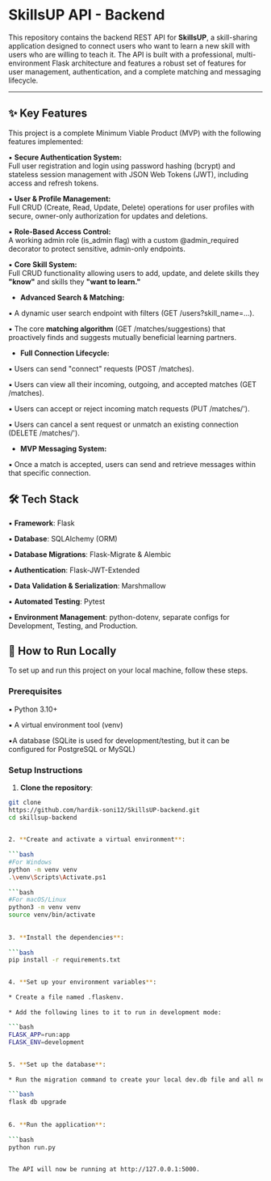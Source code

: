 # SkillsUP API - Backend  
This repository contains the backend REST API for **SkillsUP**, a skill-sharing application designed to connect users who want to learn a new skill with users who are willing to teach it. The API is built with a professional, multi-environment Flask architecture and features a robust set of features for user management, authentication, and a complete matching and messaging lifecycle.  
  
---
  
## ✨ Key Features  
  
This project is a complete Minimum Viable Product (MVP) with the following features implemented:  
  
▪️ **Secure Authentication System:**  
 Full user registration and login using password hashing (bcrypt) and stateless session management with JSON Web Tokens (JWT), including access and refresh tokens.  
  
▪️ **User & Profile Management:**  
 Full CRUD (Create, Read, Update, Delete) operations for user profiles with secure, owner-only authorization for updates and deletions.  
  
▪️ **Role-Based Access Control:**  
 A working admin role (is_admin flag) with a custom @admin_required decorator to protect sensitive, admin-only endpoints.  
  
▪️ **Core Skill System:**  
 Full CRUD functionality allowing users to add, update, and delete skills they **"know"** and skills they **"want to learn."**  
  

* **Advanced Search & Matching:**  
  
▪️ A dynamic user search endpoint with filters (GET /users?skill_name=...).  
  
▪️ The core **matching algorithm** (GET /matches/suggestions) that proactively finds and suggests mutually beneficial learning partners.  
  
  
* **Full Connection Lifecycle:**  
  
▪️ Users can send "connect" requests (POST /matches).  
  
▪️ Users can view all their incoming, outgoing, and accepted matches (GET /matches).  
  
▪️ Users can accept or reject incoming match requests (PUT /matches/<id>').  
  
▪️ Users can cancel a sent request or unmatch an existing connection (DELETE /matches/<id>').  
  
  
* **MVP Messaging System:**  
  
▪️ Once a match is accepted, users can send and retrieve messages within that specific connection.  
  
  
## 🛠️ Tech Stack  
  
▪️ **Framework**: Flask  
  
▪️ **Database**: SQLAlchemy (ORM)  
  
▪️ **Database Migrations**: Flask-Migrate & Alembic  
  
▪️ **Authentication**: Flask-JWT-Extended  
  
▪️ **Data Validation & Serialization**: Marshmallow  
  
▪️ **Automated Testing**: Pytest  
  
▪️ **Environment Management**: python-dotenv, separate configs for Development, Testing, and Production.  
  
  
## 🚀 How to Run Locally  
  
To set up and run this project on your local machine, follow these steps.  
  
  
### Prerequisites  

▪️ Python 3.10+  
  
▪️ A virtual environment tool (venv)  
  
▪️A database (SQLite is used for development/testing, but it can be configured for PostgreSQL or MySQL)  
  

### Setup Instructions  
  
1. **Clone the repository**:  
```bash
git clone
https://github.com/hardik-soni12/SkillsUP-backend.git  
cd skillsup-backend  
  

2. **Create and activate a virtual environment**:  
  
```bash
#For Windows
python -m venv venv
.\venv\Scripts\Activate.ps1
  
```bash
#For macOS/Linux
python3 -m venv venv
source venv/bin/activate
  
  
3. **Install the dependencies**:  
  
```bash
pip install -r requirements.txt  
  

4. **Set up your environment variables**:  
  
* Create a file named .flaskenv.  
  
* Add the following lines to it to run in development mode:  
  
```bash
FLASK_APP=run:app  
FLASK_ENV=development  
  

5. **Set up the database**:  
  
* Run the migration command to create your local dev.db file and all necessary tables.  
  
```bash
flask db upgrade  
  
  
6. **Run the application**:  
  
```bash
python run.py  
  

The API will now be running at http://127.0.0.1:5000.  
